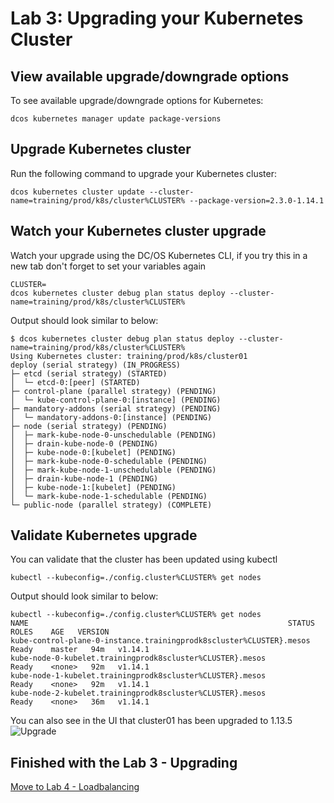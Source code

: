 # Lab 3: Upgrading your Kubernetes Cluster

## View available upgrade/downgrade options
To see available upgrade/downgrade options for Kubernetes:
```
dcos kubernetes manager update package-versions
```

## Upgrade Kubernetes cluster
Run the following command to upgrade your Kubernetes cluster:
```
dcos kubernetes cluster update --cluster-name=training/prod/k8s/cluster%CLUSTER% --package-version=2.3.0-1.14.1
```

## Watch your Kubernetes cluster upgrade
Watch your upgrade using the DC/OS Kubernetes CLI, if you try this in a new tab don't forget to set your variables again
```
CLUSTER=
dcos kubernetes cluster debug plan status deploy --cluster-name=training/prod/k8s/cluster%CLUSTER%
```

Output should look similar to below:
```
$ dcos kubernetes cluster debug plan status deploy --cluster-name=training/prod/k8s/cluster%CLUSTER%
Using Kubernetes cluster: training/prod/k8s/cluster01
deploy (serial strategy) (IN_PROGRESS)
├─ etcd (serial strategy) (STARTED)
│  └─ etcd-0:[peer] (STARTED)
├─ control-plane (parallel strategy) (PENDING)
│  └─ kube-control-plane-0:[instance] (PENDING)
├─ mandatory-addons (serial strategy) (PENDING)
│  └─ mandatory-addons-0:[instance] (PENDING)
├─ node (serial strategy) (PENDING)
│  ├─ mark-kube-node-0-unschedulable (PENDING)
│  ├─ drain-kube-node-0 (PENDING)
│  ├─ kube-node-0:[kubelet] (PENDING)
│  ├─ mark-kube-node-0-schedulable (PENDING)
│  ├─ mark-kube-node-1-unschedulable (PENDING)
│  ├─ drain-kube-node-1 (PENDING)
│  ├─ kube-node-1:[kubelet] (PENDING)
│  └─ mark-kube-node-1-schedulable (PENDING)
└─ public-node (parallel strategy) (COMPLETE)
```

## Validate Kubernetes upgrade
You can validate that the cluster has been updated using kubectl
```
kubectl --kubeconfig=./config.cluster%CLUSTER% get nodes
```

Output should look similar to below:
```
kubectl --kubeconfig=./config.cluster%CLUSTER% get nodes
NAME                                                          STATUS   ROLES    AGE   VERSION
kube-control-plane-0-instance.trainingprodk8scluster%CLUSTER}.mesos   Ready    master   94m   v1.14.1
kube-node-0-kubelet.trainingprodk8scluster%CLUSTER}.mesos             Ready    <none>   92m   v1.14.1
kube-node-1-kubelet.trainingprodk8scluster%CLUSTER}.mesos             Ready    <none>   92m   v1.14.1
kube-node-2-kubelet.trainingprodk8scluster%CLUSTER}.mesos             Ready    <none>   36m   v1.14.1
```

You can also see in the UI that cluster01 has been upgraded to 1.13.5
![Upgrade](https://github.com/djannot/dcos-kubernetes-training/blob/master/images/lab3_1.png)

## Finished with the Lab 3 - Upgrading

[Move to Lab 4 - Loadbalancing](https://github.com/djannot/dcos-kubernetes-training/blob/master/labs/lab4_loadbalancing.md)
